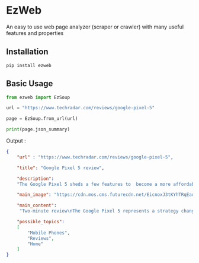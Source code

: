 # EzWeb
 An easy to use web page analyzer (scraper or crawler) with many useful features and properties
 
## Installation
```
pip install ezweb
```
## Basic Usage
```python
from ezweb import EzSoup

url = "https://www.techradar.com/reviews/google-pixel-5"

page = EzSoup.from_url(url)

print(page.json_summary)
```
Output :
```json
{
    "url" : "https://www.techradar.com/reviews/google-pixel-5",

    "title": "Google Pixel 5 review",

    "description": 
    "The Google Pixel 5 sheds a few features to  become a more affordable and compact phone that still takes great photos at a competitive price.",

    "main_image": "https://cdn.mos.cms.futurecdn.net/EicnoxJ3tKYhTRqEauB6RU-1200-80.jpg",

    "main_content":
     "Two-minute review\nThe Google Pixel 5 represents a strategy change for the tech giant: the phone does", // [And more ...]

    "possible_topics": 
    [
        "Mobile Phones",
        "Reviews",
        "Home"
    ]
}
```
